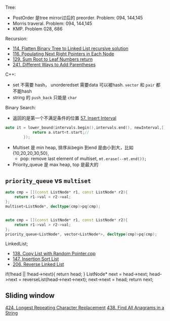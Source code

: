 Tree: 
- PostOrder 是tree mirror过后的 preorder. Problem: 094, 144,145
- Morris traveral.  Problem: 094, 144,145
- KMP. Problem 028, 686

Recursion: 

- [114. Flatten Binary Tree to Linked List recursive solution](https://leetcode.com/problems/flatten-binary-tree-to-linked-list/)
- [116. Populating Next Right Pointers in Each Node](https://leetcode.com/problems/populating-next-right-pointers-in-each-node/description/)
- [129. Sum Root to Leaf Numbers return](https://leetcode.com/problems/sum-root-to-leaf-numbers/description/)
- [241. Different Ways to Add Parentheses](https://leetcode.com/problems/different-ways-to-add-parentheses/description/) 

C++: 

- set 不需要 hash， unorderedset 需要data 可以被hash. `vector` 和 `pair` 都不能hash
- string 的 `push_back` 只能是 `char`


Binary Search:

- 返回的是第一个不满足条件的位置  [57. Insert Interval](https://leetcode.com/problems/insert-interval/description/)

```c++
auto it = lower_bound(intervals.begin(),intervals.end(), newInterval,[](const Interval& a, const Interval& t){
            return a.start<t.start;//
        });
```

- Multiset 是 min heap, 排序从begin 到end 是由小到大，比如{10,20,20,30,50}, 
  - pop: remove last element of multiset, `mt.erase(--mt.end());`
- Priority_queue 是 max heap, top 是最大的


## `priority_queue` vs `multiset`

```c++
auto cmp = [](const ListNode* r1, const ListNode* r2){
    return r1->val < r2->val;
};
multiset<ListNode*, decltype(cmp)>pq(cmp);


auto cmp = [](const ListNode* r1, const ListNode* r2){
    return r1->val > r2->val;
};
priority_queue<ListNode*, vector<ListNode*>, decltype(cmp)>pq(cmp);

```

LinkedList;

- [138. Copy List with Random Pointer.cpp](https://leetcode.com/problems/copy-list-with-random-pointer/description/)
- [147. Insertion Sort List](https://leetcode.com/problems/insertion-sort-list/description/)
- [206. Reverse Linked List](https://leetcode.com/problems/reverse-linked-list/description/)

if(!head || !head->next){
            return head;
        }
        ListNode* next = head->next;
        head->next = reverseList(head->next->next);
        next->next = head;
        return next;


## Sliding window

[424. Longest Repeating Character Replacement](https://leetcode.com/problems/longest-repeating-character-replacement/description/)
[438. Find All Anagrams in a String](https://leetcode.com/problems/find-all-anagrams-in-a-string/description/)